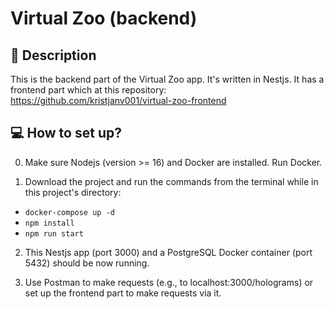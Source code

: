 # Virtual Zoo (backend)

## 📝 Description

This is the backend part of the Virtual Zoo app. It's written in Nestjs. It has a frontend part which at this repository:
https://github.com/kristjanv001/virtual-zoo-frontend


## 💻 How to set up?

0. Make sure Nodejs (version >= 16) and Docker are installed. Run Docker.

1. Download the project and run the commands from the terminal while in this project's directory:
- `docker-compose up -d`
- `npm install`
- `npm run start`

2. This Nestjs app (port 3000) and a PostgreSQL Docker container (port 5432) should be now running.

3. Use Postman to make requests (e.g., to localhost:3000/holograms) or set up the frontend part to make requests via it.
